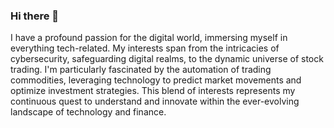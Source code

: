 ### Hi there 👋


I have a profound passion for the digital world, immersing myself in everything tech-related. My interests span from the intricacies of cybersecurity, safeguarding digital realms, to the dynamic universe of stock trading. I'm particularly fascinated by the automation of trading commodities, leveraging technology to predict market movements and optimize investment strategies. This blend of interests represents my continuous quest to understand and innovate within the ever-evolving landscape of technology and finance.
